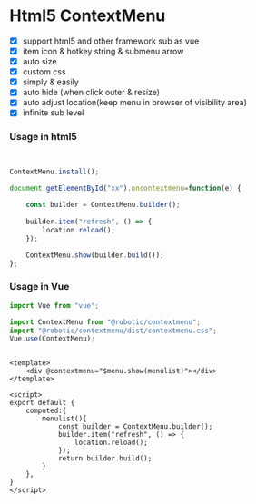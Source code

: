 # Html5 ContextMenu


- [X] support html5 and other framework sub as vue
- [X] item icon & hotkey string & submenu arrow
- [X] auto size
- [X] custom css
- [X] simply & easily
- [X] auto hide (when click outer & resize)
- [X] auto adjust location(keep menu in browser of visibility area)
- [X] infinite sub level

### Usage in html5

```javascript


ContextMenu.install();

document.getElementById("xx").oncontextmenu=function(e) {
    
    const builder = ContextMenu.builder();
    
    builder.item("refresh", () => {
        location.reload();
    });

    ContextMenu.show(builder.build());
};

```


### Usage in Vue

```typescript
import Vue from "vue";

import ContextMenu from "@robotic/contextmenu";
import "@robotic/contextmenu/dist/contextmenu.css";
Vue.use(ContextMenu);

```

```vue

<template>
    <div @contextmenu="$menu.show(menulist)"></div>
</template>

<script>
export default {
    computed:{
        menulist(){
            const builder = ContextMenu.builder();
            builder.item("refresh", () => {
                location.reload();
            });
            return builder.build();
        }  
    },
}
</script>
```
